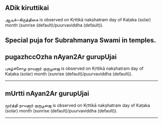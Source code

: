 ## ADik kiruttikai

ஆடிக்~கிருத்திகை is observed on Kṛttikā nakṣhatram day of Kaṭaka (solar) month (sunrise (default)/puurvaviddha (default)).

Special puja for Subrahmanya Swami in temples.
---
## pugazhccOzha nAyan2Ar gurupUjai

புகழ்ச்சோழ நாயனார் குருபூஜை is observed on Kṛttikā nakṣhatram day of Kaṭaka (solar) month (sunrise (default)/puurvaviddha (default)).


---
## mUrtti nAyan2Ar gurupUjai

மூர்த்தி நாயனார் குருபூஜை is observed on Kṛttikā nakṣhatram day of Kaṭaka (solar) month (sunrise (default)/puurvaviddha (default)).


---

